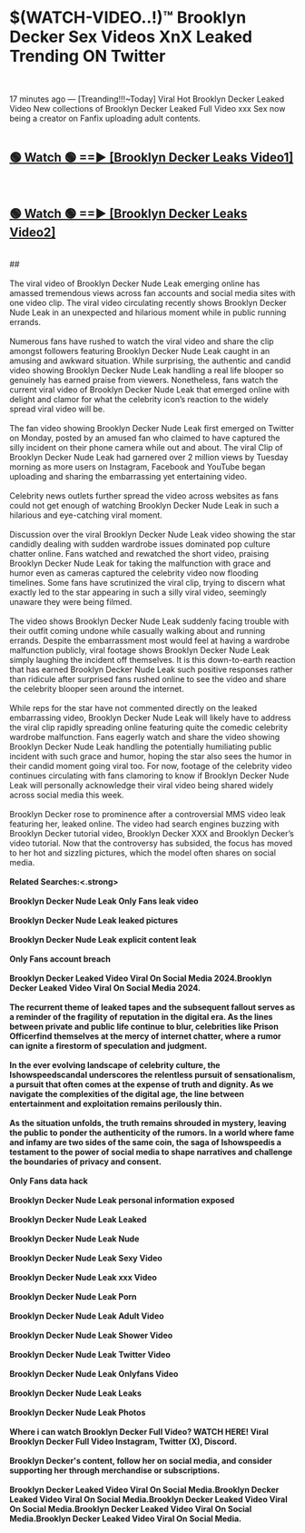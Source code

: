 # $(WATCH-VIDEO..!)™ Brooklyn Decker Sex Videos XnX Leaked Trending ON Twitter<br>
<br>

17 minutes ago — [Treanding!!!~Today] Viral Hot Brooklyn Decker Leaked Video New collections of Brooklyn Decker Leaked Full Video xxx Sex now being a creator on Fanfix uploading adult contents.
<br>
 <br>

##  <a href="https://best2vid.blogspot.com?title=Brooklyn_Decker">🟢 Watch 🟢 ==► [Brooklyn Decker Leaks Video1]</a><br>
  <br>

##  <a href="https://best2vid.blogspot.com?title=Brooklyn_Decker">🟢 Watch 🟢 ==► [Brooklyn Decker Leaks Video2]</a><br>
  <br>
  ##
  <br>
  <br>
The viral video of Brooklyn Decker Nude Leak emerging online has amassed tremendous views across fan accounts and social media sites with one video clip. The viral video circulating recently shows Brooklyn Decker Nude Leak in an unexpected and hilarious moment while in public running errands.
<br><br>
Numerous fans have rushed to watch the viral video and share the clip amongst followers featuring Brooklyn Decker Nude Leak caught in an amusing and awkward situation. While surprising, the authentic and candid video showing Brooklyn Decker Nude Leak handling a real life blooper so genuinely has earned praise from viewers. Nonetheless, fans watch the current viral video of Brooklyn Decker Nude Leak that emerged online with delight and clamor for what the celebrity icon’s reaction to the widely spread viral video will be.
<br><br>
The fan video showing Brooklyn Decker Nude Leak first emerged on Twitter on Monday, posted by an amused fan who claimed to have captured the silly incident on their phone camera while out and about. The viral Clip of Brooklyn Decker Nude Leak had garnered over 2 million views by Tuesday morning as more users on Instagram, Facebook and YouTube began uploading and sharing the embarrassing yet entertaining video.
<br><br>
Celebrity news outlets further spread the video across websites as fans could not get enough of watching Brooklyn Decker Nude Leak in such a hilarious and eye-catching viral moment.
<br><br>
Discussion over the viral Brooklyn Decker Nude Leak video showing the star candidly dealing with sudden wardrobe issues dominated pop culture chatter online. Fans watched and rewatched the short video, praising Brooklyn Decker Nude Leak for taking the malfunction with grace and humor even as cameras captured the celebrity video now flooding timelines. Some fans have scrutinized the viral clip, trying to discern what exactly led to the star appearing in such a silly viral video, seemingly unaware they were being filmed.
<br><br>
The video shows Brooklyn Decker Nude Leak suddenly facing trouble with their outfit coming undone while casually walking about and running errands. Despite the embarrassment most would feel at having a wardrobe malfunction publicly, viral footage shows Brooklyn Decker Nude Leak simply laughing the incident off themselves. It is this down-to-earth reaction that has earned Brooklyn Decker Nude Leak such positive responses rather than ridicule after surprised fans rushed online to see the video and share the celebrity blooper seen around the internet.
<br><br>
While reps for the star have not commented directly on the leaked embarrassing video, Brooklyn Decker Nude Leak will likely have to address the viral clip rapidly spreading online featuring quite the comedic celebrity wardrobe malfunction. Fans eagerly watch and share the video showing Brooklyn Decker Nude Leak handling the potentially humiliating public incident with such grace and humor, hoping the star also sees the humor in their candid moment going viral too. For now, footage of the celebrity video continues circulating with fans clamoring to know if Brooklyn Decker Nude Leak will personally acknowledge their viral video being shared widely across social media this week.
<br><br>
Brooklyn Decker rose to prominence after a controversial MMS video leak featuring her, leaked online. The video had search engines buzzing with Brooklyn Decker tutorial video, Brooklyn Decker XXX and Brooklyn Decker’s video tutorial. Now that the controversy has subsided, the focus has moved to her hot and sizzling pictures, which the model often shares on social media.
<br><br>
<strong>Related Searches:<.strong>
<br><br>
Brooklyn Decker Nude Leak Only Fans leak video
<br><br>
Brooklyn Decker Nude Leak leaked pictures
<br><br>
Brooklyn Decker Nude Leak explicit content leak
<br><br>
Only Fans account breach
<br><br>
Brooklyn Decker Leaked Video Viral On Social Media 2024.Brooklyn Decker Leaked Video Viral On Social Media 2024.
<br><br>
The recurrent theme of leaked tapes and the subsequent fallout serves as a reminder of the fragility of reputation in the digital era. As the lines between private and public life continue to blur, celebrities like Prison Officerfind themselves at the mercy of internet chatter, where a rumor can ignite a firestorm of speculation and judgment.
<br><br>
In the ever evolving landscape of celebrity culture, the Ishowspeedscandal underscores the relentless pursuit of sensationalism, a pursuit that often comes at the expense of truth and dignity. As we navigate the complexities of the digital age, the line between entertainment and exploitation remains perilously thin.
<br><br>
As the situation unfolds, the truth remains shrouded in mystery, leaving the public to ponder the authenticity of the rumors. In a world where fame and infamy are two sides of the same coin, the saga of Ishowspeedis a testament to the power of social media to shape narratives and challenge the boundaries of privacy and consent.
<br><br>
Only Fans data hack
<br><br>
Brooklyn Decker Nude Leak personal information exposed
<br><br>
Brooklyn Decker Nude Leak Leaked
<br><br>
Brooklyn Decker Nude Leak Nude
<br><br>
Brooklyn Decker Nude Leak Sexy Video
<br><br>
Brooklyn Decker Nude Leak xxx Video
<br><br>
Brooklyn Decker Nude Leak Porn
<br><br>
Brooklyn Decker Nude Leak Adult Video
<br><br>
Brooklyn Decker Nude Leak Shower Video
<br><br>
Brooklyn Decker Nude Leak Twitter Video
<br><br>
Brooklyn Decker Nude Leak Onlyfans Video
<br><br>
Brooklyn Decker Nude Leak Leaks
<br><br>
Brooklyn Decker Nude Leak Photos
<br><br>
Where i can watch Brooklyn Decker Full Video? WATCH HERE! Viral Brooklyn Decker Full Video Instagram, Twitter (X), Discord.
<br><br>
Brooklyn Decker's content, follow her on social media, and consider supporting her through merchandise or subscriptions.
<br><br>
Brooklyn Decker Leaked Video Viral On Social Media.Brooklyn Decker Leaked Video Viral On Social Media.Brooklyn Decker Leaked Video Viral On Social Media.Brooklyn Decker Leaked Video Viral On Social Media.Brooklyn Decker Leaked Video Viral On Social Media.